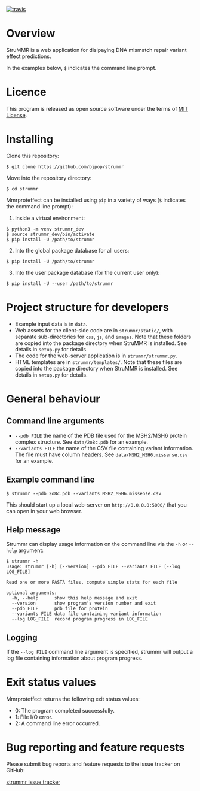 [![travis](https://travis-ci.org/bjpop/strummr.svg?branch=master)](https://travis-ci.org/bjpop/strummr)

# Overview 

StruMMR is a web application for dislpaying DNA mismatch repair variant effect predictions.

In the examples below, `$` indicates the command line prompt.

# Licence

This program is released as open source software under the terms of [MIT License](https://raw.githubusercontent.com/bjpop/strummr/master/LICENSE).

# Installing

Clone this repository: 
```
$ git clone https://github.com/bjpop/strummr
```

Move into the repository directory:
```
$ cd strummr
```

Mmrproteffect can be installed using `pip` in a variety of ways (`$` indicates the command line prompt):

1. Inside a virtual environment:
```
$ python3 -m venv strummr_dev
$ source strummr_dev/bin/activate
$ pip install -U /path/to/strummr
```
2. Into the global package database for all users:
```
$ pip install -U /path/to/strummr
```
3. Into the user package database (for the current user only):
```
$ pip install -U --user /path/to/strummr
```

# Project structure for developers

 * Example input data is in `data`.
 * Web assets for the client-side code are in `strummr/static/`, with separate sub-directories for `css`, `js`, and `images`. Note that these folders are copied into the package directory when StruMMR is installed. See details in `setup.py` for details.
 * The code for the web-server application is in `strummr/strummr.py`.
 * HTML templates are in `strummr/templates/`. Note that these files are copied into the package directory when StruMMR is installed. See details in `setup.py` for details.

# General behaviour

## Command line arguments

 * `--pdb FILE` the name of the PDB file used for the MSH2/MSH6 protein complex structure. See `data/2o8c.pdb` for an example.
 * `--variants FILE` the name of the CSV file containing variant information. The file must have column headers. See `data/MSH2_MSH6.missense.csv` for an example.

## Example command line

```
$ strummr --pdb 2o8c.pdb --variants MSH2_MSH6.missense.csv 
```
This should start up a local web-server on `http://0.0.0.0:5000/` that you can open in your web browser.

## Help message

Strummr can display usage information on the command line via the `-h` or `--help` argument:

```
$ strummr -h
usage: strummr [-h] [--version] --pdb FILE --variants FILE [--log LOG_FILE]

Read one or more FASTA files, compute simple stats for each file

optional arguments:
  -h, --help      show this help message and exit
  --version       show program's version number and exit
  --pdb FILE      pdb file for protein
  --variants FILE data file containing variant information
  --log LOG_FILE  record program progress in LOG_FILE

```

## Logging

If the ``--log FILE`` command line argument is specified, strummr will output a log file containing information about program progress. 

# Exit status values

Mmrproteffect returns the following exit status values:

* 0: The program completed successfully.
* 1: File I/O error. 
* 2: A command line error occurred. 

# Bug reporting and feature requests

Please submit bug reports and feature requests to the issue tracker on GitHub:

[strummr issue tracker](https://github.com/bjpop/strummr/issues)
